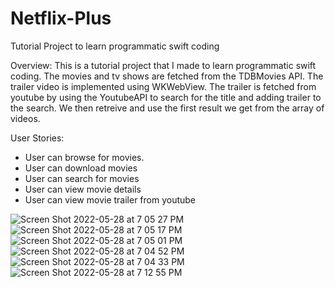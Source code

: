 # Netflix-Plus
Tutorial Project to learn programmatic swift coding

Overview: This is a tutorial project that I made to learn programmatic swift coding. The movies and tv shows are fetched from the TDBMovies API.
  The trailer video is implemented using WKWebView. The trailer is fetched from youtube by using the YoutubeAPI to search for the title and adding trailer
  to the search. We then retreive and use the first result we get from the array of videos.

User Stories:
- User can browse for movies.
- User can download movies
- User can search for movies
- User can view movie details
- User can view movie trailer from youtube


![Screen Shot 2022-05-28 at 7 05 27 PM](https://user-images.githubusercontent.com/54912970/170849033-9b531604-70ed-4ea0-be5c-4884ea54a3e7.png)
![Screen Shot 2022-05-28 at 7 05 17 PM](https://user-images.githubusercontent.com/54912970/170849034-d3077ba1-6d7a-4acc-a68b-bb3ac2336236.png)
![Screen Shot 2022-05-28 at 7 05 01 PM](https://user-images.githubusercontent.com/54912970/170849035-37c969b9-ffc6-4b6a-914a-834d4f4c4bb2.png)
![Screen Shot 2022-05-28 at 7 04 52 PM](https://user-images.githubusercontent.com/54912970/170849036-119dc33b-7803-4cc0-81dc-4407c889c551.png)
![Screen Shot 2022-05-28 at 7 04 33 PM](https://user-images.githubusercontent.com/54912970/170849037-bf9e71f2-932c-450a-b1c5-84326a323e7b.png)
![Screen Shot 2022-05-28 at 7 12 55 PM](https://user-images.githubusercontent.com/54912970/170849190-90c93d02-1e84-4528-bc19-6914e9a111f0.png)
